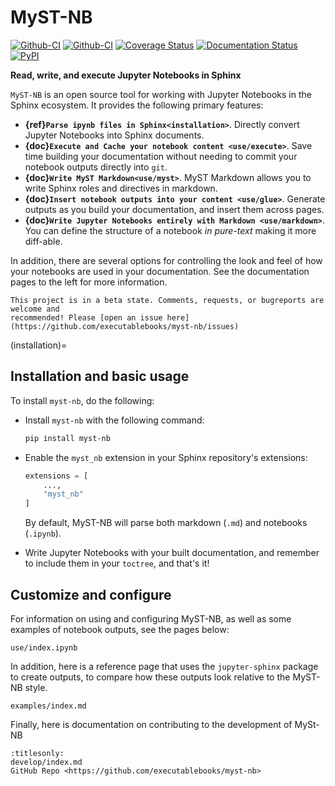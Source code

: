 # MyST-NB

[![Github-CI][github-badge]][github-link]
[![Github-CI][github-ci]][github-link]
[![Coverage Status][codecov-badge]][codecov-link]
[![Documentation Status][rtd-badge]][rtd-link]
[![PyPI][pypi-badge]][pypi-link]

**Read, write, and execute Jupyter Notebooks in Sphinx**

`MyST-NB` is an open source tool for working with Jupyter Notebooks in the
Sphinx ecosystem. It provides the following primary features:

* **{ref}`Parse ipynb files in Sphinx<installation>`**. Directly convert Jupyter
  Notebooks into Sphinx documents.
* **{doc}`Execute and Cache your notebook content <use/execute>`**.
  Save time building your documentation without needing to commit your notebook outputs
  directly into `git`.
* **{doc}`Write MyST Markdown<use/myst>`**. MyST Markdown
  allows you to write Sphinx roles and directives in markdown.
* **{doc}`Insert notebook outputs into your content <use/glue>`**. Generate outputs
  as you build your documentation, and insert them across pages.
* **{doc}`Write Jupyter Notebooks entirely with Markdown <use/markdown>`**. You can
  define the structure of a notebook *in pure-text* making it more diff-able.

In addition, there are several options for controlling the look and feel of how your
notebooks are used in your documentation. See the documentation pages to the left for
more information.

```{note}
This project is in a beta state. Comments, requests, or bugreports are welcome and
recommended! Please [open an issue here](https://github.com/executablebooks/myst-nb/issues)
```

(installation)=
## Installation and basic usage

To install `myst-nb`, do the following:

* Install `myst-nb` with the following command:

  ```bash
  pip install myst-nb
  ```

* Enable the `myst_nb` extension in your Sphinx repository's extensions:

  ```python
  extensions = [
      ...,
      "myst_nb"
  ]
  ```

  By default, MyST-NB will parse both markdown (`.md`) and notebooks (`.ipynb`).

* Write Jupyter Notebooks with your built documentation, and remember to include them
  in your `toctree`, and that's it!

## Customize and configure

For information on using and configuring MyST-NB, as well as some examples of notebook
outputs, see the pages below:

```{toctree}
use/index.ipynb
```

In addition, here is a reference page that uses the `jupyter-sphinx` package to create
outputs, to compare how these outputs look relative to the MyST-NB style.

```{toctree}
examples/index.md
```

Finally, here is documentation on contributing to the development of MySt-NB

```{toctree}
:titlesonly:
develop/index.md
GitHub Repo <https://github.com/executablebooks/myst-nb>
```

[github-ci]: https://github.com/executablebooks/MyST-NB/workflows/continuous-integration/badge.svg?branch=master
[github-link]: https://github.com/executablebooks/MyST-NB
[rtd-badge]: https://readthedocs.org/projects/myst-nb/badge/?version=latest
[rtd-link]: https://myst-nb.readthedocs.io/en/latest/?badge=latest
[codecov-badge]: https://codecov.io/gh/executablebooks/MyST-NB/branch/master/graph/badge.svg
[codecov-link]: https://codecov.io/gh/executablebooks/MyST-NB
[pypi-badge]: https://img.shields.io/pypi/v/myst-nb.svg
[pypi-link]: https://pypi.org/project/myst-nb
[github-badge]: https://img.shields.io/github/stars/executablebooks/myst-nb?label=github
